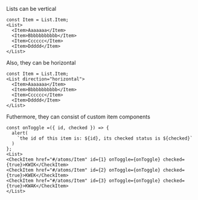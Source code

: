 Lists can be vertical

```react
const Item = List.Item;
<List>
  <Item>Aaaaaaa</Item>
  <Item>Bbbbbbbbbbb</Item>
  <Item>Cccccc</Item>
  <Item>Ddddd</Item>
</List>
```

Also, they can be horizontal

```react
const Item = List.Item;
<List direction="horizontal">
  <Item>Aaaaaaa</Item>
  <Item>Bbbbbbbbbbb</Item>
  <Item>Cccccc</Item>
  <Item>Ddddd</Item>
</List>
```

Futhermore, they can consist of custom item components

```react
const onToggle =({ id, checked }) => {
  alert(
    `the id of this item is: ${id}, its checked status is ${checked}`
  )
};
<List>
<CheckItem href="#/atoms/Item" id={1} onToggle={onToggle} checked={true}>KWIK</CheckItem>
<CheckItem href="#/atoms/Item" id={2} onToggle={onToggle} checked={true}>KWEK</CheckItem>
<CheckItem href="#/atoms/Item" id={3} onToggle={onToggle} checked={true}>KWAK</CheckItem>
</List>
```

